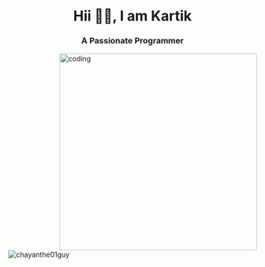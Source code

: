 <h1 align="center">Hii 🙋‍♂️, I am Kartik</h1>
<h3 align="center">A Passionate Programmer</h3>
<img align="right" alt="coding" width="400" src="https://miro.medium.com/max/1360/1*zVnWJtyGOX_kUIDm6ccCfQ.gif">
<p align="left"> <img src="https://komarev.com/ghpvc/?username=chayanthe01guy&label=Profile%20views&color=0e75b6&style=flat" alt="chayanthe01guy" /> </p>







